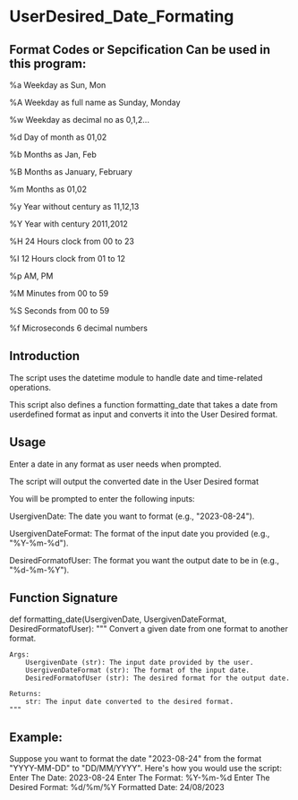 # UserDesired_Date_Formating

## Format Codes or Sepcification Can be used in this program:

%a Weekday as Sun, Mon

%A Weekday as full name as Sunday, Monday 

%w Weekday as decimal no as 0,1,2...

%d Day of month as 01,02

%b Months as Jan, Feb

%B Months as January, February

%m Months as 01,02

%y Year without century as 11,12,13

%Y Year with century 2011,2012

%H 24 Hours clock from 00 to 23

%I 12 Hours clock from 01 to 12

%p AM, PM

%M Minutes from 00 to 59

%S Seconds from 00 to 59

%f Microseconds 6 decimal numbers


## Introduction
The script uses the datetime module to handle date and time-related operations.

This script also defines a function formatting_date that takes a date from userdefined format as input and converts it into the User Desired format.

## Usage
Enter a date in any format as user needs when prompted.

The script will output the converted date in the User Desired format

You will be prompted to enter the following inputs:

UsergivenDate: The date you want to format (e.g., "2023-08-24").

UsergivenDateFormat: The format of the input date you provided (e.g., "%Y-%m-%d").

DesiredFormatofUser: The format you want the output date to be in (e.g., "%d-%m-%Y").

## Function Signature
def formatting_date(UsergivenDate, UsergivenDateFormat, DesiredFormatofUser):
    """
    Convert a given date from one format to another format.

    Args:
        UsergivenDate (str): The input date provided by the user.
        UsergivenDateFormat (str): The format of the input date.
        DesiredFormatofUser (str): The desired format for the output date.

    Returns:
        str: The input date converted to the desired format.
    """


  ## Example:
  Suppose you want to format the date "2023-08-24" from the format "YYYY-MM-DD" to "DD/MM/YYYY". Here's how you would use the script:
  Enter The Date: 2023-08-24
  Enter The Format: %Y-%m-%d
  Enter The Desired Format: %d/%m/%Y
  Formatted Date: 24/08/2023


